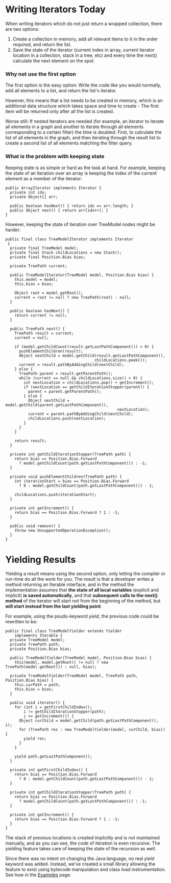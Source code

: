 # Writing Iterators Today #

When writing iterators which do not just return a wrapped collection, there are two options:
  1. Create a collection in memory, add all relevant items to it in the order required, and return the list.
  1. Save the state of the iterator (current index in array, current iterator location in a collection, stack in a tree, etc) and every time the next() calculate the next element on the spot.

### Why not use the first option ###

The first option is the easy option: Write the code like you would normally, add all elements to a list, and return the list's iterator.

However, this means that a list needs to be created in memory, which is an additional data structure which takes space and time to create - The first item will be returned only after all the list is created.

Worse still: If nested iterators are needed (for example, an iterator to iterate all elements in a graph and another to iterate through all elements corresponding to a certain filter) the time is doubled: First, to calculate the list of all elements in the graph, and then iterating through the result list to create a second list of all elements matching the filter query.

### What is the problem with keeping state ###

Keeping state is as simple or hard as the task at hand. For example, keeping the state of an iteration over an array is keeping the index of the current element as a member of the iterator:

```
public ArrayIterator implements Iterator {
  private int idx;
  private Object[] arr;
  
  public boolean hasNext() { return idx == arr.length; }
  public Object next() { return arr[idx++]; }
}
```

However, keeping the state of iteration over TreeModel nodes might be harder:

```
public final class TreeModelIterator implements Iterator
 {
  private final TreeModel model;
  private final Stack childLocations = new Stack();
  private final Position.Bias bias;

  private TreePath current;

  public TreeModelIterator(TreeModel model, Position.Bias bias) {
    this.model = model;
    this.bias = bias;

    Object root = model.getRoot();
    current = root != null ? new TreePath(root) : null;
  }

  public boolean hasNext() {
    return current != null;
  }

  public TreePath next() {
    TreePath result = current;
    current = null;

    if (model.getChildCount(result.getLastPathComponent()) > 0) {
      pushElementChildren(result);
      Object nextChild = model.getChild(result.getLastPathComponent(),
                                       childLocations.peek());
      current = result.pathByAddingChild(nextChild);
    } else {
      TreePath parent = result.getParentPath();
      while (current == null && childLocations.size() > 0) {
        int nextLocation = childLocations.pop() + getIncrement();
        if (nextLocation == getChildIterationStopper(parent)) {
          parent = parent.getParentPath();
        } else {
          Object nextChild = model.getChild(parent.getLastPathComponent(),
                                                 nextLocation);
          current = parent.pathByAddingChild(nextChild);
          childLocations.push(nextLocation);
        }
      }
    }

    return result;
  }

  private int getChildIterationStopper(TreePath path) {
    return bias == Position.Bias.Forward
      ? model.getChildCount(path.getLastPathComponent()) : -1;
  }

  private void pushElementChildren(TreePath path) {
    int iterationStart = bias == Position.Bias.Forward
      ? 0 : model.getChildCount(path.getLastPathComponent()) - 1;

    childLocations.push(iterationStart);
  }

  private int getIncrement() {
    return bias == Position.Bias.Forward ? 1 : -1;
  }

  public void remove() {
    throw new UnsupportedOperationException();
  }
}
```

# Yielding Results #

Yielding a result means using the second option, only letting the compiler or run-time do all the work for you. The result is that a developer writes a method returning an Iterable interface, and in the method the implementation assumes that **the state of all local variables** (explicit and implicit) **is saved automatically**, and that **subsequent calls to the next() method** of the iterator will start not from the beginning of the method, but **will start instead from the last yielding point**.

For example, using the psudo-keyword _yield_, the previous code could be rewritten to be:

```
public final class TreeModelYielder extends Yielder
    implements Iterable {
  private TreeModel model;
  private TreePath path;
  private Position.Bias bias;

  public TreeModelYielder(TreeModel model, Position.Bias bias) {
    this(model, model.getRoot() != null ? new TreePath(model.getRoot()) : null, bias);

  private TreeModelYielder(TreeModel model, TreePath path, Position.Bias bias) {
    this.curPath = path;
    this.bias = bias;
  }

  public void iterator() {
    for (int i = getFirstChildIndex();
        i != getChildIterationStopper(path); 
        i += getIncrement()) {
      Object curChild = model.getChild(path.getLastPathComponent(), i);
      for (TreePath res : new TreeModelYielder(model, curChild, bias)) {
        yield res;
      }
    }

    yield path.getLastPathComponent();
  }

  private int getFirstChildIndex() {
    return bias == Position.Bias.Forward
      ? 0 : model.getChildCount(path.getLastPathComponent()) - 1;
  }

  private int getChildIterationStopper(TreePath path) {
    return bias == Position.Bias.Forward
      ? model.getChildCount(path.getLastPathComponent()) : -1;
  }

  private int getIncrement() {
    return bias == Position.Bias.Forward ? 1 : -1;
  }
}
```

The stack of previous locations is created implicitly and is not maintained manually, and as you can see, the code of iteration is even recursive. The yielding feature takes care of keeping the state of the recursion as well.

Since there was no intent on changing the Java language, no real _yield_ keyword was added. Instead, we've created a small library allowing the feature to exist using bytecode manipulation and class load instrumentation. See how in the [Examples](Examples.md) page.